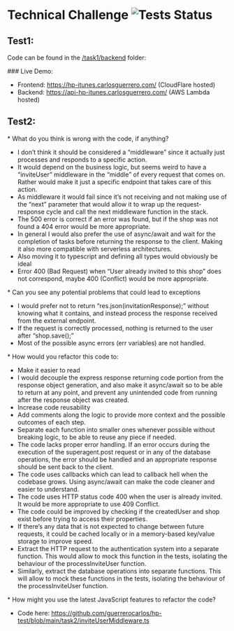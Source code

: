 # Technical Challenge ![Tests Status](https://github.com/guerrerocarlos/hp-test/actions/workflows/backend.yml/badge.svg)

## Test1:

Code can be found in the [/task1/backend](/task1/backend) folder:

### Live Demo:

 - Frontend: https://hp-itunes.carlosguerrero.com/     (CloudFlare hosted)
 - Backend:  https://api-hp-itunes.carlosguerrero.com/ (AWS Lambda hosted)

## Test2:

 * What do you think is wrong with the code, if anything?

 - I don’t think it should be considered a “middleware” since it actually just processes and responds to a specific action. 
 - It would depend on the business logic, but seems weird to have a “inviteUser” middleware in the “middle” of every request that comes on. Rather would make it just a specific endpoint that takes care of this action.
 - As middleware it would fail since it’s not receiving and not making use of the “next” parameter that would allow it to wrap up the request-response cycle and call the next middleware function in the stack.
 - The 500 error is correct if an error was found, but if the shop was not found a 404 error would be more appropriate.
 - In general I would also prefer the use of async/await and wait for the completion of tasks before returning the response to the client. Making it also more compatible with serverless architectures.
 - Also moving it to typescript and defining all types would obviously be ideal
 - Error 400 (Bad Request) when “User already invited to this shop” does not correspond, maybe 400 (Conflict) would be more appropriate.

* Can you see any potential problems that could lead to exceptions

 - I would prefer not to return “res.json(invitationResponse);” without knowing what it contains, and instead process the response received from the external endpoint.
 - If the request is correctly processed, nothing is returned to the user after “shop.save();”
 - Most of the possible async errors (err variables) are not handled.

* How would you refactor this code to:
 - Make it easier to read
 - I would decouple the express response returning code portion from the response object generation, and also make it async/await so to be able to return at any point, and prevent any unintended code from running after the response object was created.
 - Increase code reusability
 - Add comments along the logic to provide more context and the possible outcomes of each step.
 - Separate each function into smaller ones whenever possible without breaking logic, to be able to reuse any piece if needed.
 - The code lacks proper error handling. If an error occurs during the execution of the superagent.post request or in any of the database operations, the error should be handled and an appropriate response should be sent back to the client.
 - The code uses callbacks which can lead to callback hell when the codebase grows. Using async/await can make the code cleaner and easier to understand.
 - The code uses HTTP status code 400 when the user is already invited. It would be more appropriate to use 409 Conflict.
 - The code could be improved by checking if the createdUser and shop exist before trying to access their properties.
 - If there’s any data that is not expected to change between future requests, it could be cached locally or in a memory-based key/value storage to improve speed.
 - Extract the HTTP request to the authentication system into a separate function. This would allow to mock this function in the tests, isolating the behaviour of the processInviteUser function.
 - Similarly, extract the database operations into separate functions. This will allow to mock these functions in the tests, isolating the behaviour of the processInviteUser function.

* How might you use the latest JavaScript features to refactor the code?
 - Code here: https://github.com/guerrerocarlos/hp-test/blob/main/task2/inviteUserMiddleware.ts
